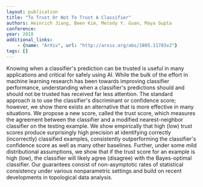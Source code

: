 ```yaml
---
layout: publication
title: "To Trust Or Not To Trust A Classifier"
authors: Heinrich Jiang, Been Kim, Melody Y. Guan, Maya Gupta
conference: 
year: 2018
additional_links: 
    - {name: "ArXiv", url: "http://arxiv.org/abs/1805.11783v2"}
tags: []
---
```

Knowing when a classifier's prediction can be trusted is useful in many
applications and critical for safely using AI. While the bulk of the effort in
machine learning research has been towards improving classifier performance,
understanding when a classifier's predictions should and should not be trusted
has received far less attention. The standard approach is to use the
classifier's discriminant or confidence score; however, we show there exists an
alternative that is more effective in many situations. We propose a new score,
called the trust score, which measures the agreement between the classifier and
a modified nearest-neighbor classifier on the testing example. We show
empirically that high (low) trust scores produce surprisingly high precision at
identifying correctly (incorrectly) classified examples, consistently
outperforming the classifier's confidence score as well as many other
baselines. Further, under some mild distributional assumptions, we show that if
the trust score for an example is high (low), the classifier will likely agree
(disagree) with the Bayes-optimal classifier. Our guarantees consist of
non-asymptotic rates of statistical consistency under various nonparametric
settings and build on recent developments in topological data analysis.
